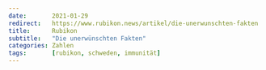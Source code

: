 ```yaml
---
date:       2021-01-29
redirect:   https://www.rubikon.news/artikel/die-unerwunschten-fakten
title:      Rubikon
subtitle:   "Die unerwünschten Fakten"
categories: Zahlen
tags:       [rubikon, schweden, immunität]
---
```


